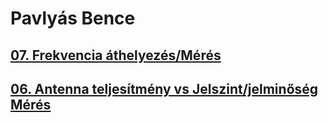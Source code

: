 # Pavlyás Bence


## [07. Frekvencia áthelyezés/Mérés](https://github.com/PavlyasB/Meresijegyzokonyvek/blob/main/7-es%20m%C3%A9r%C3%A9s/Antenna_Meresi.md)
## [06. Antenna teljesítmény vs Jelszint/jelminőség Mérés](https://github.com/PavlyasB/Meresijegyzokonyvek/blob/main/7-es%20m%C3%A9r%C3%A9s/antennavsjel)

